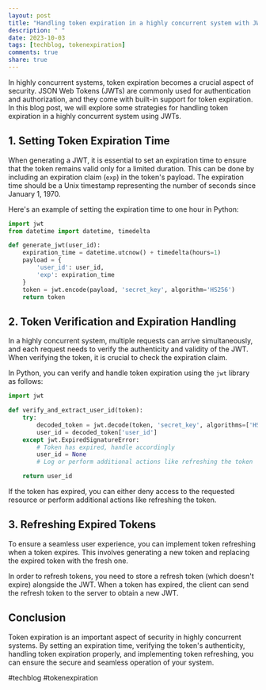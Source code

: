```yaml
---
layout: post
title: "Handling token expiration in a highly concurrent system with JWTs"
description: " "
date: 2023-10-03
tags: [techblog, tokenexpiration]
comments: true
share: true
---
```


In highly concurrent systems, token expiration becomes a crucial aspect of security. JSON Web Tokens (JWTs) are commonly used for authentication and authorization, and they come with built-in support for token expiration. In this blog post, we will explore some strategies for handling token expiration in a highly concurrent system using JWTs.

## 1. Setting Token Expiration Time

When generating a JWT, it is essential to set an expiration time to ensure that the token remains valid only for a limited duration. This can be done by including an expiration claim (`exp`) in the token's payload. The expiration time should be a Unix timestamp representing the number of seconds since January 1, 1970.

Here's an example of setting the expiration time to one hour in Python:

```python
import jwt
from datetime import datetime, timedelta

def generate_jwt(user_id):
    expiration_time = datetime.utcnow() + timedelta(hours=1)
    payload = {
        'user_id': user_id,
        'exp': expiration_time
    }
    token = jwt.encode(payload, 'secret_key', algorithm='HS256')
    return token
```

## 2. Token Verification and Expiration Handling

In a highly concurrent system, multiple requests can arrive simultaneously, and each request needs to verify the authenticity and validity of the JWT. When verifying the token, it is crucial to check the expiration claim.

In Python, you can verify and handle token expiration using the `jwt` library as follows:

```python
import jwt

def verify_and_extract_user_id(token):
    try:
        decoded_token = jwt.decode(token, 'secret_key', algorithms=['HS256'])
        user_id = decoded_token['user_id']
    except jwt.ExpiredSignatureError:
        # Token has expired, handle accordingly
        user_id = None
        # Log or perform additional actions like refreshing the token

    return user_id
```

If the token has expired, you can either deny access to the requested resource or perform additional actions like refreshing the token.

## 3. Refreshing Expired Tokens

To ensure a seamless user experience, you can implement token refreshing when a token expires. This involves generating a new token and replacing the expired token with the fresh one.

In order to refresh tokens, you need to store a refresh token (which doesn't expire) alongside the JWT. When a token has expired, the client can send the refresh token to the server to obtain a new JWT.

## Conclusion

Token expiration is an important aspect of security in highly concurrent systems. By setting an expiration time, verifying the token's authenticity, handling token expiration properly, and implementing token refreshing, you can ensure the secure and seamless operation of your system.

#techblog #tokenexpiration